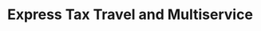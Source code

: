 ---
title: "Express Tax Travel and Multiservice"
url: /passaic/express-tax-travel-and-multiservice/
shop: Reisebüro
---